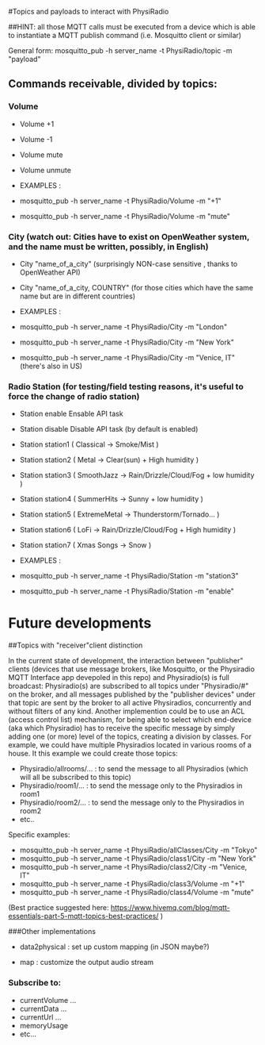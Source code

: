 
#Topics and payloads to interact with PhysiRadio

##HINT: all those MQTT calls must be executed from a device which is able to instantiate a MQTT publish command (i.e. Mosquitto client or similar)

General form:
mosquitto_pub -h server_name -t PhysiRadio/topic -m "payload"

## Commands receivable, divided by topics: 
### Volume
- Volume +1
- Volume -1
- Volume mute
- Volume unmute

- EXAMPLES : 
- mosquitto_pub -h server_name -t PhysiRadio/Volume -m "+1"
- mosquitto_pub -h server_name -t PhysiRadio/Volume -m "mute"

### City (watch out: Cities have to exist on OpenWeather system, and the name must be written, possibly, in English) 
- City "name_of_a_city"  (surprisingly NON-case sensitive , thanks to OpenWeather API)
- City "name_of_a_city, COUNTRY"  (for those cities which have the same name but are in different countries) 

- EXAMPLES : 
- mosquitto_pub -h server_name -t PhysiRadio/City -m "London"
- mosquitto_pub -h server_name -t PhysiRadio/City -m "New York"
- mosquitto_pub -h server_name -t PhysiRadio/City -m "Venice, IT" (there's also in US) 

### Radio Station (for testing/field testing reasons, it's useful to force the change of radio station)  

- Station enable	Ensable API task
- Station disable	Disable API task (by default is enabled)
- Station station1	( Classical -> Smoke/Mist )
- Station station2	( Metal -> Clear(sun) + High humidity )
- Station station3	( SmoothJazz -> Rain/Drizzle/Cloud/Fog  + low humidity )
- Station station4	( SummerHits -> Sunny + low humidity )
- Station station5	( ExtremeMetal -> Thunderstorm/Tornado... )
- Station station6	( LoFi -> Rain/Drizzle/Cloud/Fog  + High humidity )
- Station station7	( Xmas Songs -> Snow )

- EXAMPLES : 
- mosquitto_pub -h server_name -t PhysiRadio/Station -m "station3"
- mosquitto_pub -h server_name -t PhysiRadio/Station -m "enable"

# Future developments

##Topics with "receiver"client distinction

In the current state of development, the interaction between "publisher" clients (devices that use message brokers, like Mosquitto, or the Physiradio MQTT Interface app devepoled in this repo) and Physiradio(s) is full broadcast: Physiradio(s) are subscribed to all topics under "Physiradio/#" on the broker, and all messages published by the "publisher devices" under that topic are sent by the broker to all active Physiradios, concurrently and without filters of any kind. 
Another implemention could be to use an ACL (access control list) mechanism, for being able to select which end-device (aka which Physiradio) has to receive the specific message by simply adding one (or more) level of the topics, creating a division by classes. 
For example, we could have multiple Physiradios located in various rooms of a house. It this example we could create those topics:

- Physiradio/allrooms/... : to send the message to all Physiradios (which will all be subscribed to this topic) 
- Physiradio/room1/...	  : to send the message only to the Physiradios in room1	
- Physiradio/room2/...	  : to send the message only to the Physiradios in room2
- etc..

Specific examples: 
- mosquitto_pub -h server_name -t PhysiRadio/allClasses/City -m "Tokyo"
- mosquitto_pub -h server_name -t PhysiRadio/class1/City -m "New York"
- mosquitto_pub -h server_name -t PhysiRadio/class2/City -m "Venice, IT" 
- mosquitto_pub -h server_name -t PhysiRadio/class3/Volume -m "+1"
- mosquitto_pub -h server_name -t PhysiRadio/class4/Volume -m "mute"

(Best practice suggested here:  https://www.hivemq.com/blog/mqtt-essentials-part-5-mqtt-topics-best-practices/ )

###Other implementations

- data2physical <json> : set up custom mapping (in JSON maybe?)

- map <data> <urlstream> : customize the output audio stream 
    
### Subscribe to: 

- currentVolume ...
- currentData ...
- currentUrl ...
- memoryUsage
- etc... 


